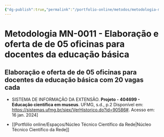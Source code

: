 ```yaml
---
{"dg-publish":true,"permalink":"/portfolio-online/metodos/metodologia-mn-0011-elaboracao-e-oferta-de-de-05-oficinas-para-docentes-da-educacao-basica/","tags":["💼/🎯/🛠️"],"created":"2024-02-14T12:36:19.999-03:00","updated":"2024-02-11T11:18:06.843-03:00"}
---
```



# Metodologia MN-0011 - Elaboração e oferta de de 05 oficinas para docentes da educação básica

## Elaboração e oferta de de 05 oficinas para docentes da educação básica com 20 vagas cada   
- SISTEMA DE INFORMAÇÃO DA EXTENSÃO. **Projeto - 404699 - Educação científica em museus**. UFMG, s.d., p.2 Disponível em: <https://sistemas.ufmg.br/siex/VerHistorico.do?id=90586#>. Acesso em: 16 jan. 2024]

- [[Portfólio online/Espaços/Núcleo Técnico Científico da Rede\|Núcleo Técnico Científico da Rede]] 